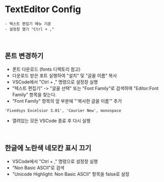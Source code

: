# TextEditor Config
~~~
- 텍스트 편집기 메뉴 기준
- 설정창 열기 "Ctrl + ,"
~~~
<br>

## 폰트 변경하기
- 폰트 다운로드 (fonts 디렉토리 참고)
- 다운로드 받은 포트 실행하여 "설치" 및 "글꼴 이름" 복사
- VSCode에서 "Ctrl + ," 명령으로 설정창 실행
- "텍스트 편집기" -> "글꼴 선택" 또는 "Font Family"로 검색하여 "Editor:Font Family" 항목을 찾는다.
- "Font Family" 항목의 앞 부분에 "'복사한 글꼴 이름'" 추가
```
'Fixedsys Excelsior 3.01', 'Courier New', monospace
```
- 열려있는 모든 VSCode 종료 후 다시 실행
<br>

## 한글에 노란색 네모칸 표시 끄기
- VSCode에서 "Ctrl + ," 명령으로 설정창 실행
- "Non Basic ASCII"로 검색
- "Unicode Highlight: Non Basic ASCII" 항목을 false로 설정
<br>
